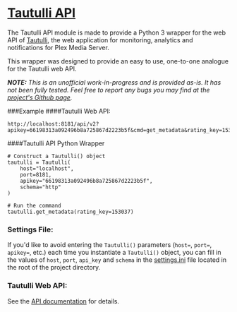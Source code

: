[Tautulli API](https://github.com/n0b3dience/tautulli_api)
============
The Tautulli API module is made to provide a Python 3 wrapper for the 
web API of [Tautulli](https://tautulli.com), the web application for 
monitoring, analytics and notifications for Plex Media Server.

This wrapper was designed to provide an easy to use, one-to-one analogue for 
the Tautulli web API.

_**NOTE:** This is an unofficial work-in-progress and is provided as-is. It has 
not been fully tested. Feel free to report any bugs you may find at the [project's 
Github page](https://github.com/n0b3dience/tautulli_api/issues)._

###Example
####Tautulli Web API:
```
http://localhost:8181/api/v2?apikey=66198313a092496b8a725867d2223b5f&cmd=get_metadata&rating_key=153037
```
####Tautulli API Python Wrapper
```
# Construct a Tautulli() object
tautulli = Tautulli(
    host="localhost",
    port=8181,
    apikey="66198313a092496b8a725867d2223b5f",
    schema="http"
)

# Run the command
tautulli.get_metadata(rating_key=153037)
```

### Settings File:
If you'd like to avoid entering the `Tautulli()` parameters (`host=`, 
`port=`, `apikey=`, etc.) each time you instantiate a `Tautulli()` object, you 
can fill in the values of `host`, `port`, `api_key` and `schema` in the 
[settings.ini](./settings.ini) file located in the root of the project 
directory.

### Tautulli Web API:
See the [API documentation](./API.md) for details.


